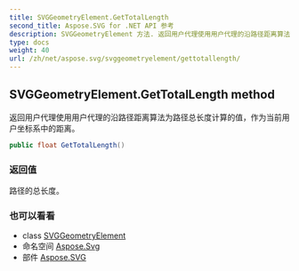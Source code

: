 ```yaml
---
title: SVGGeometryElement.GetTotalLength
second_title: Aspose.SVG for .NET API 参考
description: SVGGeometryElement 方法. 返回用户代理使用用户代理的沿路径距离算法为路径总长度计算的值作为当前用户坐标系中的距离
type: docs
weight: 40
url: /zh/net/aspose.svg/svggeometryelement/gettotallength/
---
```

## SVGGeometryElement.GetTotalLength method

返回用户代理使用用户代理的沿路径距离算法为路径总长度计算的值，作为当前用户坐标系中的距离。

```csharp
public float GetTotalLength()
```

### 返回值

路径的总长度。

### 也可以看看

* class [SVGGeometryElement](../)
* 命名空间 [Aspose.Svg](../../svggeometryelement/)
* 部件 [Aspose.SVG](../../../)


